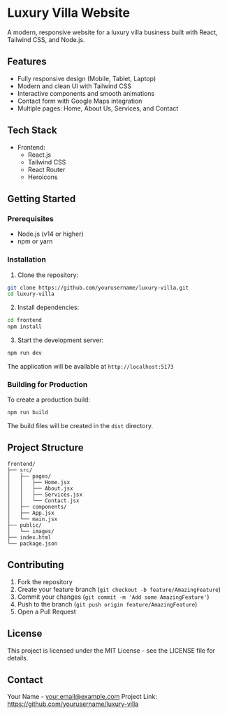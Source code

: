 # Luxury Villa Website

A modern, responsive website for a luxury villa business built with React, Tailwind CSS, and Node.js.

## Features

- Fully responsive design (Mobile, Tablet, Laptop)
- Modern and clean UI with Tailwind CSS
- Interactive components and smooth animations
- Contact form with Google Maps integration
- Multiple pages: Home, About Us, Services, and Contact

## Tech Stack

- Frontend:
  - React.js
  - Tailwind CSS
  - React Router
  - Heroicons

## Getting Started

### Prerequisites

- Node.js (v14 or higher)
- npm or yarn

### Installation

1. Clone the repository:
```bash
git clone https://github.com/yourusername/luxury-villa.git
cd luxury-villa
```

2. Install dependencies:
```bash
cd frontend
npm install
```

3. Start the development server:
```bash
npm run dev
```

The application will be available at `http://localhost:5173`

### Building for Production

To create a production build:

```bash
npm run build
```

The build files will be created in the `dist` directory.

## Project Structure

```
frontend/
├── src/
│   ├── pages/
│   │   ├── Home.jsx
│   │   ├── About.jsx
│   │   ├── Services.jsx
│   │   └── Contact.jsx
│   ├── components/
│   ├── App.jsx
│   └── main.jsx
├── public/
│   └── images/
├── index.html
└── package.json
```

## Contributing

1. Fork the repository
2. Create your feature branch (`git checkout -b feature/AmazingFeature`)
3. Commit your changes (`git commit -m 'Add some AmazingFeature'`)
4. Push to the branch (`git push origin feature/AmazingFeature`)
5. Open a Pull Request

## License

This project is licensed under the MIT License - see the LICENSE file for details.

## Contact

Your Name - your.email@example.com
Project Link: https://github.com/yourusername/luxury-villa
